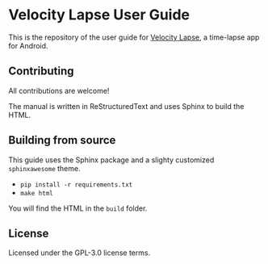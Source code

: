 # Velocity Lapse User Guide

This is the repository of the user guide for [Velocity Lapse](https://velocitylapse.com), a time-lapse app for Android.


## Contributing

All contributions are welcome!

The manual is written in ReStructuredText and uses Sphinx to build the HTML.


## Building from source

This guide uses the Sphinx package and a slighty customized ``sphinxawesome`` theme.

- ``pip install -r requirements.txt``
- ``make html``

You will find the HTML in the ``build`` folder.


## License

Licensed under the GPL-3.0 license terms.